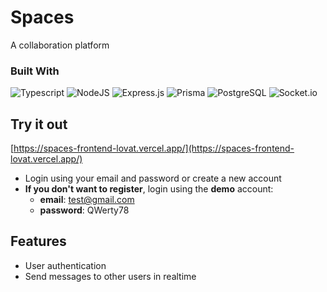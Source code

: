 # Spaces

A collaboration platform

### Built With

![Typescript](https://img.shields.io/badge/TypeScript-007ACC?style=for-the-badge&logo=typescript&logoColor=white)
![NodeJS](https://img.shields.io/badge/node.js-6DA55F?style=for-the-badge&logo=node.js&logoColor=white)
![Express.js](https://img.shields.io/badge/express.js-%23404d59.svg?style=for-the-badge&logo=express&logoColor=%2361DAFB)
![Prisma](https://img.shields.io/badge/Prisma-3982CE?style=for-the-badge&logo=Prisma&logoColor=white)
![PostgreSQL](https://img.shields.io/badge/PostgreSQL-316192?style=for-the-badge&logo=postgresql&logoColor=white)
![Socket.io](https://img.shields.io/badge/Socket.io-010101?&style=for-the-badge&logo=Socket.io&logoColor=white)

## Try it out
[https://spaces-frontend-lovat.vercel.app/](https://spaces-frontend-lovat.vercel.app/)
- Login using your email and password or create a new account
- <strong>If you don't want to register</strong>, login using the <strong>demo</strong> account:
  - <strong>email</strong>: test@gmail.com
  - <strong>password</strong>: QWerty78
  
## Features

- User authentication
- Send messages to other users in realtime


